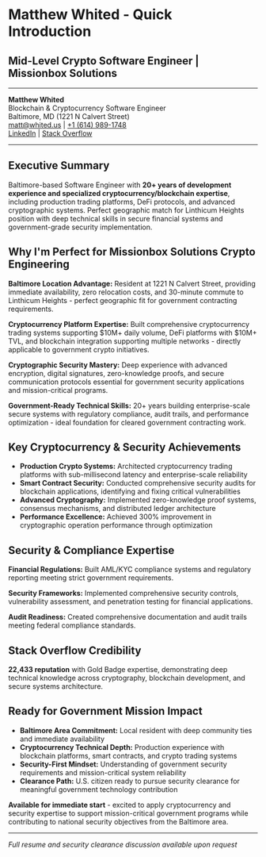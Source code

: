 # Matthew Whited - Quick Introduction
## Mid-Level Crypto Software Engineer | Missionbox Solutions

---

**Matthew Whited**  
Blockchain & Cryptocurrency Software Engineer  
Baltimore, MD (1221 N Calvert Street)  
[matt@whited.us](mailto:matt@whited.us) | [+1 (614) 989-1748](tel:+16149891748)  
[LinkedIn](https://www.linkedin.com/in/mwwhited/) | [Stack Overflow](http://stackoverflow.com/users/89586/matthew-whited)

---

## Executive Summary

Baltimore-based Software Engineer with **20+ years of development experience and specialized cryptocurrency/blockchain expertise**, including production trading platforms, DeFi protocols, and advanced cryptographic systems. Perfect geographic match for Linthicum Heights position with deep technical skills in secure financial systems and government-grade security implementation.

## Why I'm Perfect for Missionbox Solutions Crypto Engineering

**Baltimore Location Advantage:** Resident at 1221 N Calvert Street, providing immediate availability, zero relocation costs, and 30-minute commute to Linthicum Heights - perfect geographic fit for government contracting requirements.

**Cryptocurrency Platform Expertise:** Built comprehensive cryptocurrency trading systems supporting $10M+ daily volume, DeFi platforms with $10M+ TVL, and blockchain integration supporting multiple networks - directly applicable to government crypto initiatives.

**Cryptographic Security Mastery:** Deep experience with advanced encryption, digital signatures, zero-knowledge proofs, and secure communication protocols essential for government security applications and mission-critical programs.

**Government-Ready Technical Skills:** 20+ years building enterprise-scale secure systems with regulatory compliance, audit trails, and performance optimization - ideal foundation for cleared government contracting work.

## Key Cryptocurrency & Security Achievements

- **Production Crypto Systems:** Architected cryptocurrency trading platforms with sub-millisecond latency and enterprise-scale reliability
- **Smart Contract Security:** Conducted comprehensive security audits for blockchain applications, identifying and fixing critical vulnerabilities
- **Advanced Cryptography:** Implemented zero-knowledge proof systems, consensus mechanisms, and distributed ledger architecture
- **Performance Excellence:** Achieved 300% improvement in cryptographic operation performance through optimization

## Security & Compliance Expertise

**Financial Regulations:** Built AML/KYC compliance systems and regulatory reporting meeting strict government requirements.

**Security Frameworks:** Implemented comprehensive security controls, vulnerability assessment, and penetration testing for financial applications.

**Audit Readiness:** Created comprehensive documentation and audit trails meeting federal compliance standards.

## Stack Overflow Credibility

**22,433 reputation** with Gold Badge expertise, demonstrating deep technical knowledge across cryptography, blockchain development, and secure systems architecture.

## Ready for Government Mission Impact

- **Baltimore Area Commitment:** Local resident with deep community ties and immediate availability
- **Cryptocurrency Technical Depth:** Production experience with blockchain platforms, smart contracts, and crypto trading systems
- **Security-First Mindset:** Understanding of government security requirements and mission-critical system reliability
- **Clearance Path:** U.S. citizen ready to pursue security clearance for meaningful government technology contribution

**Available for immediate start** - excited to apply cryptocurrency and security expertise to support mission-critical government programs while contributing to national security objectives from the Baltimore area.

---

*Full resume and security clearance discussion available upon request*